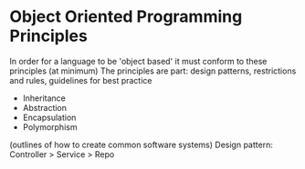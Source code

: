 # Object Oriented Programming Principles 

In order for a language to be 'object based' it must conform to these principles (at minimum)
The principles are part: design patterns, restrictions and rules, guidelines for best practice 

- Inheritance 
- Abstraction 
- Encapsulation  
- Polymorphism 


(outlines of how to create common software systems) 
Design pattern: Controller > Service > Repo
